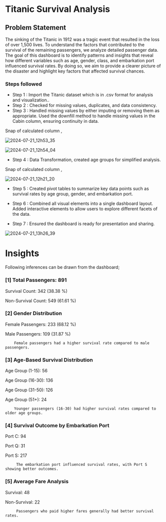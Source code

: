 
# Titanic Survival Analysis 


## Problem Statement          

The sinking of the Titanic in 1912 was a tragic event that resulted in the loss of over 1,500 lives. To understand the factors that contributed to the survival of the remaining passengers, we analyze detailed passenger data. The goal of this dashboard is to identify patterns and insights that reveal how different variables such as age, gender, class, and embarkation port influenced survival rates. By doing so, we aim to provide a clearer picture of the disaster and highlight key factors that affected survival chances.


### Steps followed 

- Step 1 : Import the Titanic dataset which is in .csv format for analysis and visualization..
- Step 2 : Checked for missing values, duplicates, and data consistency.
- Step 3 : Handled missing values by either imputing or removing them as appropriate. Used the downfill method to handle missing values in the Cabin column, ensuring continuity in data.

Snap of calculated column ,

![2024-07-21_12h53_35](https://github.com/user-attachments/assets/c06170d3-3c61-401e-97aa-38095f4d2455) 

![2024-07-21_12h54_04](https://github.com/user-attachments/assets/6f4b4405-df8a-4157-ad4f-5001d602a61f)

              
- Step 4 : Data Transformation, created age groups for simplified analysis.

Snap of calculated column ,

![2024-07-21_12h21_20](https://github.com/user-attachments/assets/80019ee7-937b-490b-b6fe-78eab6deed7c)
- Step 5 : Created pivot tables to summarize key data points such as survival rates by age group, gender, and embarkation port.
- Step 6 : Combined all visual elements into a single dashboard layout. Added interactive elements to allow users to explore different facets of the data.
 
 - Step 7 : Ensured the dashboard is ready for presentation and sharing.
 
 
![2024-07-21_13h26_39](https://github.com/user-attachments/assets/413e087d-f7de-49aa-a3a2-fdeb7f3a65ea)


# Insights

Following inferences can be drawn from the dashboard;

### [1] Total Passengers: 891

   Survival Count: 342 (38.38 %)

   Non-Survival Count: 549 (61.61 %)

   


           
           
### [2] Gender Distribution
Female Passengers: 233 (68.12 %)

 Male Passengers:  109 (31.87 %)

        Female passengers had a higher survival rate compared to male passengers.
  
 
  
  ### [3] Age-Based Survival Distribution
  Age Group (1-15):  56
  
  Age Group (16-30): 136
  
  Age Group (31-50): 126
  
  Age Group (51+):   24
  
        Younger passengers (16-30) had higher survival rates compared to older age groups.

 ### [4] Survival Outcome by Embarkation Port
 
Port C: 94

Port Q: 31

Port S: 217


 
         The embarkation port influenced survival rates, with Port S showing better outcomes.
 
 ### [5] Average Fare Analysis
 
 Survival: 48

 Non-Survival: 22
 
         Passengers who paid higher fares generally had better survival rates.
         
